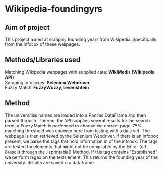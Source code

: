 # Wikipedia-foundingyrs


## Aim of project
This project aimed at scraping founding years from Wikipedia. Specifically from the infobox of these webpages.

## Methods/Libraries used
Matching Wikipedia webpages with supplied data: **WikiMedia (Wikipedia API)** <br />
Scraping infoboxes: **Selenium Webdriver** <br />
Fuzzy Match: **FuzzyWuzzy, Levenshtein** <br />

## Method
The universities names are loaded into a Pandas DataFrame and then parsed through. Therein, the API supplies several results for the search term, a Fuzzy Match is performed to choose the correct page. 75% matching threshold was choosen here from testing with a data set. The webpage is then retrieved by the Selenium Webdriver. If there is an infobox present, we parse the <tr> tags that hold information in of the infobox. The tags are tested for elements that might not be compilable by the Editor (utf-8/ascii) through the .isprintable() Method. If this tag contains "Established" we perform regex on the textelement. This returns the founding year of the university. Results are saved in a dataframe.
  
